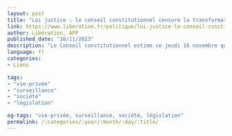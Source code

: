 ```yaml
---
layout: post
title: "Loi justice : le conseil constitutionnel censure la transformation des portables en mouchards"
link: https://www.liberation.fr/politique/loi-justice-le-conseil-constitutionnel-censure-la-transformation-des-portables-en-mouchards-20231116_YF2CFEARNZC5PGRJCK7SFIBO6I/
author: Libération, AFP
published_date: "16/11/2023"
description: "Le Conseil constitutionnel estime ce jeudi 16 novembre que l’activation à distance par des enquêteurs de téléphones portables pour écouter et filmer des personnes à leur insu porte «atteinte» au «respect de la vie privée»."
language: fr
categories:
- Liens

tags:
- "vie-privée"
- "surveillance"
- "société"
- "législation"

og-tags: "vie-privée, surveillance, société, législation"
permalink: /:categories/:year/:month/:day/:title/
---
```

